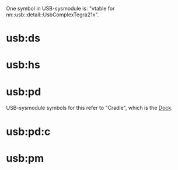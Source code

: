 One symbol in USB-sysmodule is: "vtable for
nn::usb::detail::UsbComplexTegra21x".

# usb:ds

# usb:hs

# usb:pd

USB-sysmodule symbols for this refer to "Cradle", which is the
[Dock](Dock.md "wikilink").

# usb:pd:c

# usb:pm
